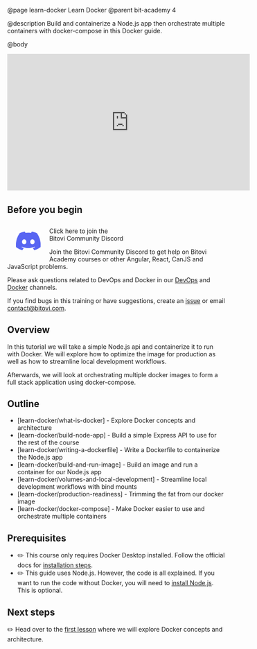 @page learn-docker Learn Docker
@parent bit-academy 4

@description Build and containerize a Node.js app then orchestrate multiple containers with docker-compose in this Docker guide.

@body

<iframe width="560" height="315" src="https://www.youtube.com/embed/BBpXqLUy05U" frameborder="0" allow="accelerometer; autoplay; clipboard-write; encrypted-media; gyroscope; picture-in-picture" allowfullscreen></iframe>

## Before you begin

<a href="https://discord.gg/J7ejFsZnJ4">
<img src="./static/img/discord.png"
  style="float:left; margin:20px" width="57"/> <span style="margin-top: 10px;display: inline-block;">Click here to join the<br/>Bitovi Community Discord</span></a>

Join the Bitovi Community Discord to get help on Bitovi Academy courses or other Angular, React, CanJS and JavaScript problems.

Please ask questions related to DevOps and Docker in our [DevOps](https://discord.gg/KXjD2eGA) and [Docker](https://discord.gg/VpnGUmee) channels.

If you find bugs in this training or have suggestions, create an [issue](https://github.com/bitovi/academy/issues) or email <a href="mailto:contact@bitovi.com">contact@bitovi.com</a>.

## Overview

In this tutorial we will take a simple Node.js api and containerize it to run with Docker. We will explore how to optimize the image for production as well as how to streamline local development workflows.

Afterwards, we will look at orchestrating multiple docker images to form a full stack application using docker-compose.

## Outline

- [learn-docker/what-is-docker] - Explore Docker concepts and architecture
- [learn-docker/build-node-app] - Build a simple Express API to use for the rest of the course
- [learn-docker/writing-a-dockerfile] - Write a Dockerfile to containerize the Node.js app
- [learn-docker/build-and-run-image] - Build an image and run a container for our Node.js app
- [learn-docker/volumes-and-local-development] - Streamline local development workflows with bind mounts
- [learn-docker/production-readiness] - Trimming the fat from our docker image
- [learn-docker/docker-compose] - Make Docker easier to use and orchestrate multiple containers

## Prerequisites

- ✏️ This course only requires Docker Desktop installed. Follow the official docs for [installation steps](https://docs.docker.com/get-docker/).
- ✏️ This guide uses Node.js. However, the code is all explained. If you want to run the code without Docker, you will need to [install Node.js](https://nodejs.org/en/download/). This is optional.


## Next steps

✏️ Head over to the [first lesson](learn-docker/what-is-docker.html) where we will explore Docker concepts and architecture.
